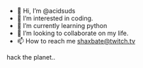 - 👋 Hi, I’m @acidsuds
- 👀 I’m interested in coding.
- 🌱 I’m currently learning python
- 💞️ I’m looking to collaborate on my life.
- 📫 How to reach me shaxbate@twitch.tv

hack the planet..
